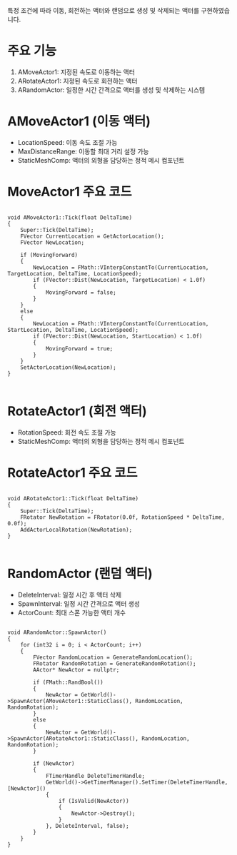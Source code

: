 특정 조건에 따라 이동, 회전하는 액터와 랜덤으로 생성 및 삭제되는 액터를 구현하였습니다.

# 주요 기능
1. AMoveActor1: 지정된 속도로 이동하는 액터
2. ARotateActor1: 지정된 속도로 회전하는 액터
3. ARandomActor: 일정한 시간 간격으로 액터를 생성 및 삭제하는 시스템

# AMoveActor1 (이동 액터)
* LocationSpeed: 이동 속도 조절 가능
* MaxDistanceRange: 이동할 최대 거리 설정 가능
* StaticMeshComp: 액터의 외형을 담당하는 정적 메시 컴포넌트

# MoveActor1 주요 코드
<pre>
<code>
void AMoveActor1::Tick(float DeltaTime)
{
    Super::Tick(DeltaTime);
    FVector CurrentLocation = GetActorLocation();
    FVector NewLocation;

    if (MovingForward)
    {
        NewLocation = FMath::VInterpConstantTo(CurrentLocation, TargetLocation, DeltaTime, LocationSpeed);
        if (FVector::Dist(NewLocation, TargetLocation) < 1.0f)
        {
            MovingForward = false;
        }
    }
    else
    {
        NewLocation = FMath::VInterpConstantTo(CurrentLocation, StartLocation, DeltaTime, LocationSpeed);
        if (FVector::Dist(NewLocation, StartLocation) < 1.0f)
        {
            MovingForward = true;
        }
    }
    SetActorLocation(NewLocation);
}
</code>
</pre>

# RotateActor1 (회전 액터)
* RotationSpeed: 회전 속도 조절 가능
* StaticMeshComp: 액터의 외형을 담당하는 정적 메시 컴포넌트

# RotateActor1 주요 코드
<pre>
<code>
void ARotateActor1::Tick(float DeltaTime)
{
    Super::Tick(DeltaTime);
    FRotator NewRotation = FRotator(0.0f, RotationSpeed * DeltaTime, 0.0f);
    AddActorLocalRotation(NewRotation);
}
</code>
</pre>

# RandomActor (랜덤 액터)
* DeleteInterval: 일정 시간 후 액터 삭제
* SpawnInterval: 일정 시간 간격으로 액터 생성
* ActorCount: 최대 스폰 가능한 액터 개수

<pre>
<code>
void ARandomActor::SpawnActor()
{
    for (int32 i = 0; i < ActorCount; i++)
    {
        FVector RandomLocation = GenerateRandomLocation();
        FRotator RandomRotation = GenerateRandomRotation();
        AActor* NewActor = nullptr;

        if (FMath::RandBool())
        {
            NewActor = GetWorld()->SpawnActor<AMoveActor1>(AMoveActor1::StaticClass(), RandomLocation, RandomRotation);
        }
        else
        {
            NewActor = GetWorld()->SpawnActor<ARotateActor1>(ARotateActor1::StaticClass(), RandomLocation, RandomRotation);
        }

        if (NewActor)
        {
            FTimerHandle DeleteTimerHandle;
            GetWorld()->GetTimerManager().SetTimer(DeleteTimerHandle, [NewActor]()
            {
                if (IsValid(NewActor))
                {
                    NewActor->Destroy();
                }
            }, DeleteInterval, false);
        }
    }
}
</code>
</pre> 
